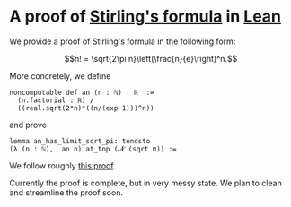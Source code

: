 # A proof of [Stirling's formula](https://en.wikipedia.org/wiki/Stirling%27s_approximation) in [Lean](https://leanprover.github.io/)

We provide a proof of Stirling's formula in the following form:

$$n! = \sqrt{2\pi n}\left(\frac{n}{e}\right)^n.$$

More concretely, we define
```lean
noncomputable def an (n : ℕ) : ℝ  :=
  (n.factorial : ℝ) /
  ((real.sqrt(2*n)*((n/(exp 1)))^n))
```

and prove

```
lemma an_has_limit_sqrt_pi: tendsto
(λ (n : ℕ),  an n) at_top (𝓝 (sqrt π)) :=
```

We follow roughly [this proof](https://proofwiki.org/wiki/Stirling%27s_Formula).

Currently the proof is complete, but in very messy state.
We plan to clean and streamline the proof soon.

